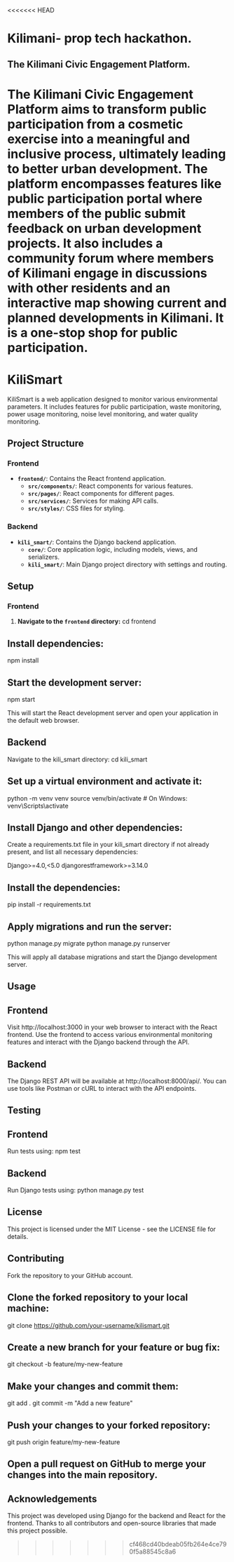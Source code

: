<<<<<<< HEAD
# Kilimani- prop tech hackathon.
## The Kilimani Civic Engagement Platform.
The Kilimani Civic Engagement Platform aims to transform public participation from a cosmetic exercise into a meaningful and inclusive process, ultimately leading to better urban development.
The platform encompasses features like public participation portal where members of the public submit feedback on urban development projects.
It also includes a community forum where members of Kilimani engage in discussions with other residents and an interactive map showing current and planned developments in Kilimani.
It is a one-stop shop for public participation.
=======
# KiliSmart

KiliSmart is a web application designed to monitor various environmental parameters. It includes features for public participation, waste monitoring, power usage monitoring, noise level monitoring, and water quality monitoring.

## Project Structure

### Frontend

- **`frontend/`**: Contains the React frontend application.
  - **`src/components/`**: React components for various features.
  - **`src/pages/`**: React components for different pages.
  - **`src/services/`**: Services for making API calls.
  - **`src/styles/`**: CSS files for styling.

### Backend

- **`kili_smart/`**: Contains the Django backend application.
  - **`core/`**: Core application logic, including models, views, and serializers.
  - **`kili_smart/`**: Main Django project directory with settings and routing.

## Setup

### Frontend
1. **Navigate to the `frontend` directory:**
 cd frontend

## Install dependencies:
npm install

## Start the development server:
npm start

This will start the React development server and open your application in the default web browser.

## Backend
Navigate to the kili_smart directory:
cd kili_smart

## Set up a virtual environment and activate it:
python -m venv venv
source venv/bin/activate  # On Windows: venv\Scripts\activate

## Install Django and other dependencies:

Create a requirements.txt file in your kili_smart directory if not already present, and list all necessary dependencies:

Django>=4.0,<5.0
djangorestframework>=3.14.0

## Install the dependencies:
pip install -r requirements.txt

## Apply migrations and run the server:
python manage.py migrate
python manage.py runserver

This will apply all database migrations and start the Django development server.

## Usage

## Frontend
Visit http://localhost:3000 in your web browser to interact with the React frontend.
Use the frontend to access various environmental monitoring features and interact with the Django backend through the API.

## Backend
The Django REST API will be available at http://localhost:8000/api/.
You can use tools like Postman or cURL to interact with the API endpoints.

## Testing

## Frontend
Run tests using:
npm test

## Backend
Run Django tests using:
python manage.py test

## License
This project is licensed under the MIT License - see the LICENSE file for details.

## Contributing
Fork the repository to your GitHub account.

## Clone the forked repository to your local machine:
git clone https://github.com/your-username/kilismart.git

## Create a new branch for your feature or bug fix:
git checkout -b feature/my-new-feature

## Make your changes and commit them:
git add .
git commit -m "Add a new feature"

## Push your changes to your forked repository:
git push origin feature/my-new-feature

## Open a pull request on GitHub to merge your changes into the main repository.

## Acknowledgements
This project was developed using Django for the backend and React for the frontend.
Thanks to all contributors and open-source libraries that made this project possible.
>>>>>>> cf468cd40bdeab05fb264e4ce790f5a88545c8a6
